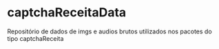 # captchaReceitaData
Repositório de dados de imgs e audios brutos utilizados nos pacotes do tipo captchaReceita
